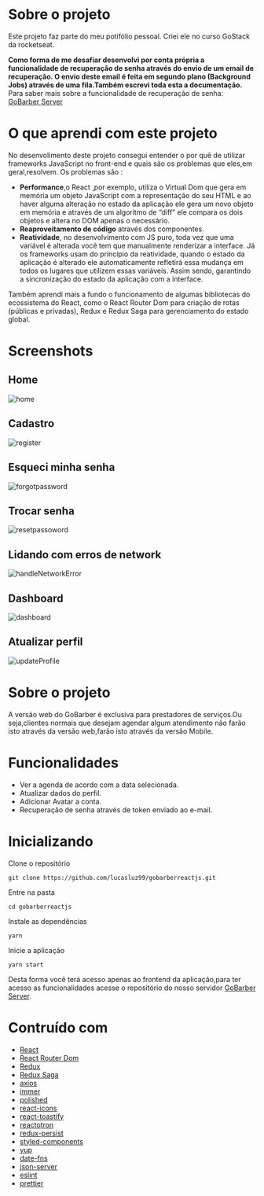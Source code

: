 # Sobre o projeto
Este projeto faz parte do meu potifólio pessoal. Criei ele no curso GoStack da rocketseat.

**Como forma de me desafiar desenvolvi por conta própria a funcionalidade de 
recuperação de senha através do envio de um email de recuperação. O envio deste email é feita em segundo plano (Background Jobs) através de uma fila.Também escrevi toda esta a documentação.** Para saber mais sobre a funcionalidade de recuperação de senha: [GoBarber Server](https://github.com/lucasluz99/gobarber)

# O que aprendi com este projeto 

No desenvolimento deste projeto consegui entender o por quê de utilizar frameworks JavaScript no front-end e quais são os problemas que eles,em geral,resolvem. Os problemas são :

- **Performance**,o React ,por exemplo, utiliza o Virtual Dom que gera em memória um objeto
JavaScript com a representação do seu HTML e ao haver alguma alteração no estado da
aplicação ele gera um novo objeto em memória e através de um algoritmo de “diff” ele
compara os dois objetos e altera no DOM apenas o necessário.
- **Reaproveitamento de código** através dos componentes.
- **Reatividade**, no desenvolvimento com JS puro, toda vez que uma variável é alterada você
tem que manualmente renderizar a interface. Já os frameworks usam do princípio da
reatividade, quando o estado da aplicação é alterado ele automaticamente refletirá essa
mudança em todos os lugares que utilizem essas variáveis. Assim sendo, garantindo a
sincronização do estado da aplicação com a interface.

Também aprendi mais a fundo o funcionamento de algumas bibliotecas do ecossistema do React, como o React Router Dom para criação de rotas (públicas e privadas), Redux e Redux Saga para gerenciamento do estado global.

# Screenshots

## Home
![home](https://user-images.githubusercontent.com/53489804/73971337-75e3a380-48fd-11ea-8f19-48cc39d65ee3.png)

## Cadastro

![register](https://user-images.githubusercontent.com/53489804/73971326-70865900-48fd-11ea-9c81-c99832d3c2ed.png)

## Esqueci minha senha

![forgotpassword](https://user-images.githubusercontent.com/53489804/73971308-682e1e00-48fd-11ea-80f1-e84f2969540f.png)

## Trocar senha

![resetpassoword](https://user-images.githubusercontent.com/53489804/73971266-58aed500-48fd-11ea-8724-46fefa489609.png)

## Lidando com erros de network

![handleNetworkError](https://user-images.githubusercontent.com/53489804/73971289-606e7980-48fd-11ea-968a-151470a9e40c.png)

## Dashboard

![dashboard](https://user-images.githubusercontent.com/53489804/73971252-50569a00-48fd-11ea-9ab2-7cb7d21f662e.png)

## Atualizar perfil

![updateProfile](https://user-images.githubusercontent.com/53489804/73971212-3c129d00-48fd-11ea-9020-2672225dd5ad.png)

# Sobre o projeto

A versão web do GoBarber é exclusiva para prestadores de serviços.Ou seja,clientes normais que desejam agendar algum atendimento não farão isto através da versão web,farão isto através da versão Mobile.

# Funcionalidades

- Ver a agenda de acordo com a data selecionada.
- Atualizar dados do perfil.
- Adicionar Avatar a conta.
- Recuperação de senha através de token enviado ao e-mail.

  
# Inicializando

Clone o repositório

````git clone https://github.com/lucasluz99/gobarberreactjs.git````

Entre na pasta

`cd gobarberreactjs`

Instale as dependências

 `yarn`
 
Inicie a aplicação

`yarn start`

Desta forma você terá acesso apenas ao frontend da aplicação,para ter acesso as funcionalidades acesse o repositório do nosso servidor [GoBarber Server](https://github.com/lucasluz99/gobarber).

# Contruído com

- [React](https://pt-br.reactjs.org/)
- [React Router Dom](https://reacttraining.com/react-router/web/guides/quick-start)
- [Redux](https://redux.js.org/)
- [Redux Saga](https://redux-saga.js.org/)
- [axios](https://github.com/axios/axios)
- [immer](https://github.com/immerjs/immer)
- [polished](https://polished.js.org/docs/#hidevisually)
- [react-icons](https://react-icons.netlify.com/#/)
- [react-toastify](https://github.com/fkhadra/react-toastify)
- [reactotron](https://github.com/infinitered/reactotron)
- [redux-persist](https://github.com/rt2zz/redux-persist)
- [styled-components](https://styled-components.com/)
- [yup](https://github.com/jquense/yup)
- [date-fns](https://date-fns.org/)
- [json-server](https://www.npmjs.com/package/json-server)
- [eslint](https://eslint.org/)
- [prettier](https://prettier.io)



